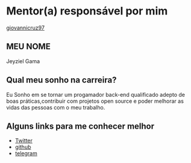 # Mentor(a) responsável por mim

[giovannicruz97](/profiles/mentors/profiles/giovannicruz97.md)

## MEU NOME

Jeyziel Gama

## Qual meu sonho na carreira?

Eu Sonho em se tornar um progamador back-end qualificado adepto de boas práticas,contribuir com projetos open source e poder melhorar as vidas das pessoas com o meu trabalho.

## Alguns links para me conhecer melhor

- [Twitter](https://twitter.com/JeyzielGama)
- [github](https://github.com/jeyziel)
- [telegram](https://telegram.me/jeyziel)
